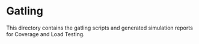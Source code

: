 <h1>Gatling</h1>

This directory contains the gatling scripts and generated simulation reports for Coverage and Load Testing.
